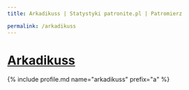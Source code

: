 ```yaml
---
title: Arkadikuss | Statystyki patronite.pl | Patromierz

permalink: /arkadikuss
---
```


# [Arkadikuss](https://patronite.pl/arkadikuss)

{% include profile.md name="arkadikuss" prefix="a" %}
